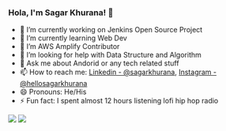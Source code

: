 ### Hola, I'm Sagar Khurana! 👋

- 🔭 I’m currently working on Jenkins Open Source Project
- 🌱 I’m currently learning Web Dev
- 👯 I’m AWS Amplify Contributor
- 🤔 I’m looking for help with Data Structure and Algorithm 
- 💬 Ask me about Andorid or any tech related stuff
- 📫 How to reach me: [Linkedin - @sagarkhurana](https://www.linkedin.com/in/sagar-khurana-b98a9418b/), [Instagram - @hellosagarkhurana](https://www.instagram.com/hellosagarkhurana/)
- 😄 Pronouns: He/His
- ⚡ Fun fact: I spent almost 12 hours listening lofi hip hop radio
<img src="https://github-readme-stats.vercel.app/api/top-langs/?username=pikachu404&amp;theme=light&amp;hide_langs_below=1%22%20style=%22max-width:100%">
<img src="https://github-readme-stats.vercel.app/api?username=pikachu404&&show_icons=true&title_color=ffffff&icon_color=79FE96&text_color=daf7dc&bg_color=191919">
